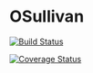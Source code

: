 # OSullivan

[![Build Status](https://travis-ci.org/jpstroop/osullivan.svg?branch=development)](https://travis-ci.org/jpstroop/osullivan)

[![Coverage Status](https://coveralls.io/repos/jpstroop/osullivan/badge.png?branch=development)](https://coveralls.io/r/jpstroop/osullivan?branch=development)
